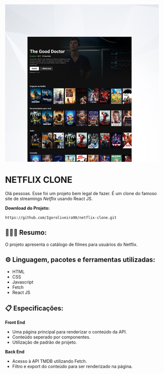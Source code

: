 ![Website desing](https://github.com/Igoroliveira98/Igoroliveira98/blob/master/backgrounds/background.jpg)

# NETFLIX CLONE

Olá pessoas. Esse foi um projeto bem legal de fazer. É um clone do famoso site de streamings _Netflix_ usando React JS.
 
**Download do Projeto:** 
```
https://github.com/Igoroliveira98/netflix-clone.git
```


## 👨🏻‍💻 Resumo: 

O projeto apresenta o catálogo de filmes para usuários do Netflix.

## ⚙️ Linguagem, pacotes e ferramentas utilizadas:

- HTML
- CSS
- Javascript
- Fetch
- React JS


## 📋 Especificações:

**Front End**

- Uma página principal para renderizar o conteúdo da API.
- Conteúdo seperado por componentes. 
- Utilização de padrão de projeto.

**Back End**

- Acesso à API TMDB utilizando Fetch.
- Filtro e export do conteúdo para ser renderizado na página.
